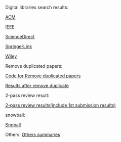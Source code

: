 Digital libraries search results: 

[ACM](./focusedsurvey/ACM/)

[IEEE](./focusedsurvey/IEEE/)

[ScienceDirect](./focusedsurvey/ScienceDirect/)

[SpringerLink](./focusedsurvey/SpringerLink/)

[Wiley](./focusedsurvey/Wiley/)

Remove duplicated papers: 

[Code for Remove duplicated papers](./focusedsurvey/deleteduplicate.ipynb)

[Results after remove duplicate](./focusedsurvey/retafterremoveduplicate.csv)

2-pass review result:

[2-pass review results(include 1st submission results)](./focusedsurvey/jitsdp_cited_entries_dedup.xlsm)

snowball:

[Snoball](./focusedsurvey/snowball/)

Others:
[Others summaries](./focusedsurvey/papers.xlsx)

